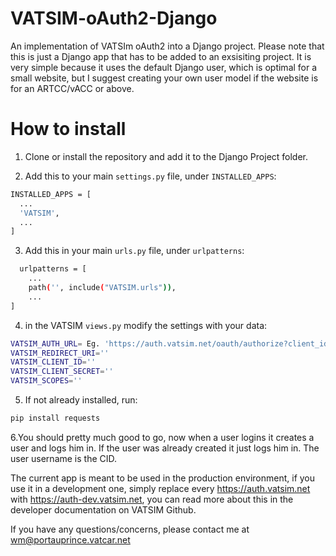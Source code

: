 # VATSIM-oAuth2-Django
An implementation of VATSIm oAuth2 into a Django project. Please note that this is just a Django app that has to be added to an exsisiting project. It is very simple because it uses the default Django user, which is optimal for a small website, but I suggest creating your own user model if the website is for an ARTCC/vACC or above.


# How to install
1. Clone or install the repository and add it to the Django Project folder.

2. Add this to your main `settings.py` file, under `INSTALLED_APPS`:
  ```sh
  INSTALLED_APPS = [
    ...
    'VATSIM',
    ...
]
  ```
3. Add this in your main `urls.py` file, under `urlpatterns`: 
```sh
  urlpatterns = [
    ...
    path('', include("VATSIM.urls")),
    ...
]
  ```
  
4. in the VATSIM `views.py` modify the settings with your data:
```sh
VATSIM_AUTH_URL= Eg. 'https://auth.vatsim.net/oauth/authorize?client_id=8&redirect_uri=https%3A%2F%2Fexample.com%2Fconnect%2Fcallback&response_type=code&scope=full_name+vatsim_details+email+country'
VATSIM_REDIRECT_URI=''
VATSIM_CLIENT_ID=''
VATSIM_CLIENT_SECRET=''
VATSIM_SCOPES=''
  ```
5. If not already installed, run:
```sh
pip install requests
  ```

6.You should pretty much good to go, now when a user logins it creates a user and logs him in. If the user was already created it just logs him in. The user username is the CID.

The current app is meant to be used in the production environment, if you use it in a development one, simply replace every https://auth.vatsim.net with https://auth-dev.vatsim.net, you can read more about this in the developer documentation on VATSIM Github.


If you have any questions/concerns, please contact me at wm@portauprince.vatcar.net
